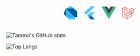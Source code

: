 <p align="center">
  <img src="https://raw.githubusercontent.com/github/explore/80688e429a7d4ef2fca1e82350fe8e3517d3494d/topics/dart/dart.png" alt="Dart" height="40" style="vertical-align:top; margin:4px">
  <img src="https://raw.githubusercontent.com/github/explore/80688e429a7d4ef2fca1e82350fe8e3517d3494d/topics/flutter/flutter.png" alt="Flutter" height="40" style="vertical-align:top; margin:4px">
  <img src="https://raw.githubusercontent.com/github/explore/80688e429a7d4ef2fca1e82350fe8e3517d3494d/topics/vue/vue.png" alt="VueJS" height="40" style="vertical-align:top; margin:4px">
  <img src="https://raw.githubusercontent.com/github/explore/80688e429a7d4ef2fca1e82350fe8e3517d3494d/topics/laravel/laravel.png" alt="VueJS" height="40" style="vertical-align:top; margin:4px">
</p>

##

![Tamma's GitHub stats](https://github-readme-stats.vercel.app/api?username=pratamatama&theme=default&hide_border=true&show_icons=true&include_all_commits=true&count_private=true&hide=issues)

![Top Langs](https://github-readme-stats.vercel.app/api/top-langs/?username=pratamatama&layout=compact&theme=default&hide_border=true)
